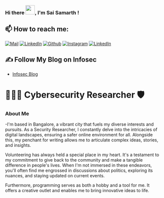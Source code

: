 ### Hi there <img src="https://raw.githubusercontent.com/MartinHeinz/MartinHeinz/master/wave.gif" width="30px">, I'm Sai Samarth !

## 📫 How to reach me: 
 [<img target="_blank" src="https://img.icons8.com/bubbles/100/000000/email.png" title="Mail">](mailto:saisamarth.infosec@gmail.com)
 [<img target="_blank" src="https://img.icons8.com/bubbles/100/000000/linkedin.png" title="LinkedIn">](https://linkedin.com/in/cybersamarth) [<img target="_blank" src="https://img.icons8.com/bubbles/100/000000/github.png" title="Github">](https://github.com/cybersamarth) [<img target="_blank" src="https://img.icons8.com/bubbles/100/000000/instagram-new.png" title="Instagram">](https://instagram.com/cybersamarth/) [<img target="_blank" src="https://img.icons8.com/bubbles/100/000000/twitter-squared.png" title="LinkedIn">](https://twitter.com/cybersamarth) 
 
## ✍ Follow My Blog on Infosec

- [Infosec Blog](https://medium.com/@cybersamarth)


# 👨🏻‍💻 Cybersecurity Researcher 🛡️

###  About Me
-I'm based in Bangalore, a vibrant city that fuels my diverse interests and pursuits. As a Security Researcher, I constantly delve into the intricacies of digital landscapes, ensuring a safer online environment for all. Alongside this, my penchant for writing allows me to articulate complex ideas, stories, and insights.

Volunteering has always held a special place in my heart. It's a testament to my commitment to give back to the community and make a tangible difference in people's lives. When I'm not immersed in these endeavors, you'll often find me engrossed in discussions about politics, exploring its nuances, and staying updated on current events.

Furthermore, programming serves as both a hobby and a tool for me. It offers a creative outlet and enables me to bring innovative ideas to life.
